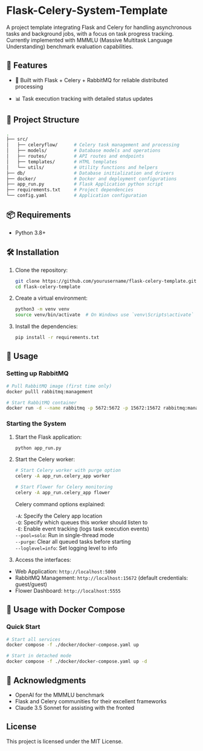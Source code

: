 # Flask-Celery-System-Template

A project template integrating Flask and Celery for handling asynchronous tasks and background jobs, with a focus on task progress tracking. Currently implemented with MMMLU (Massive Multitask Language Understanding) benchmark evaluation capabilities.

## 🌟 Features

- 🚀 Built with Flask + Celery + RabbitMQ for reliable distributed processing

- 📊 Task execution tracking with detailed status updates


## 📁 Project Structure

```bash
.
├── src/
│   ├── celeryflow/      # Celery task management and processing
│   ├── models/          # Database models and operations
│   ├── routes/          # API routes and endpoints
│   ├── templates/       # HTML templates
│   └── utils/           # Utility functions and helpers
├── db/                  # Database initialization and drivers
├── docker/              # Docker and deployment configurations
├── app_run.py           # Flask Application python script
├── requirements.txt     # Project dependencies
└── config.yaml          # Application configuration
```


## 📦 Requirements

- Python 3.8+

## 🛠️ Installation

1. Clone the repository:
   ```bash
   git clone https://github.com/yourusername/flask-celery-template.git
   cd flask-celery-template
   ```

2. Create a virtual environment:
   ```bash
   python3 -m venv venv
   source venv/bin/activate  # On Windows use `venv\Scripts\activate`
   ```

3. Install the dependencies:
   ```bash
   pip install -r requirements.txt
   ```






## 🚀 Usage

### Setting up RabbitMQ
   ```bash
   # Pull RabbitMQ image (first time only)
   docker pulll rabbitmq:management

   # Start RabbitMQ container
   docker run -d --name rabbitmq -p 5672:5672 -p 15672:15672 rabbitmq:management
   ```

### Starting the System
   1. Start the Flask application:
      ```bash
      python app_run.py
      ```

   2. Start the Celery worker:
      ```bash
      # Start Celery worker with purge option
      celery -A app_run.celery_app worker

      # Start Flower for Celery monitoring
      celery -A app_run.celery_app flower
      ```
      Celery command options explained:

      `-A`: Specify the Celery app location <br>
      `-Q`: Specify which queues this worker should listen to<br>
      `-E`: Enable event tracking (logs task execution events)<br>
      `--pool=solo`: Run in single-thread mode<br>
      `--purge`: Clear all queued tasks before starting<br>
      `--loglevel=info`: Set logging level to info<br>

   3. Access the interfaces:
   - Web Application: `http://localhost:5000`
   - RabbitMQ Management: `http://localhost:15672` (default credentials: guest/guest)
   - Flower Dashboard: `http://localhost:5555`

## 🐳 Usage with Docker Compose

### Quick Start
```bash
# Start all services
docker compose -f ./docker/docker-compose.yaml up

# Start in detached mode
docker compose -f ./docker/docker-compose.yaml up -d
```



## 🙏 Acknowledgments

- OpenAI for the MMMLU benchmark
- Flask and Celery communities for their excellent frameworks
- Claude 3.5 Sonnet for assisting with the fronted

## License

This project is licensed under the MIT License.

